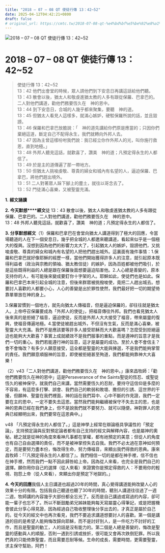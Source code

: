 ```yaml
---
title: "2018 – 07 – 08 QT 使徒行傳 13：42~52"
date: 2025-04-12T04:42:21+0800
draft: false
# original_url: https://cmtc.tw/2018-07-08-qt-%e4%bd%bf%e5%be%92%e8%a1%8c%e5%82%b3-13%ef%bc%9a4252
---
```


![2018 – 07 – 08 QT 使徒行傳 13：42~52](/images/qt.jpg   "2018 – 07 – 08 QT 使徒行傳 13：42~52")

# 2018 – 07 – 08 QT 使徒行傳 13：42~52

> 使徒行傳 13：42~52  
> 13：42 他們出會堂的時候，眾人請他們到下安息日再講這話給他們聽。  
> 13：43 散會以後，猶太人和敬虔進猶太教的人多有跟從保羅、巴拿巴的。二人對他們講道，勸他們務要恆久在　神的恩中。  
> 13：44 到下安息日，合城的人幾乎都來聚集，要聽　神的道。  
> 13：45 但猶太人看見人這樣多，就滿心嫉妒，硬駁保羅所說的話，並且毀謗。  
> 13：46 保羅和巴拿巴放膽說：「　神的道先講給你們原是應當的；只因你們棄絕這道，斷定自己不配得永生，我們就轉向外邦人去。  
> 13：47 因為主曾這樣吩咐我們說：我已經立你作外邦人的光，叫你施行救恩，直到地極。」  
> 13：48 外邦人聽見這話，就歡喜了，讚美　神的道；凡預定得永生的人都信了。  
> 13：49 於是主的道傳遍了那一帶地方。  
> 13：50 但猶太人挑唆虔敬、尊貴的婦女和城內有名望的人，逼迫保羅、巴拿巴，將他們趕出境外。  
> 13：51 二人對著眾人跺下腳上的塵土，就往以哥念去了。  
> 13：52 門徒滿心喜樂，又被聖靈充滿。

**1.** **經文誦讀**

**2. 今天默想****經文**徒 13：43 散會以後，猶太人和敬虔進猶太教的人多有跟從保羅、巴拿巴的。二人對他們講道，勸他們務要恆久在　神的恩中。  
13：48 外邦人聽見這話，就歡喜了，讚美　神的道；凡預定得永生的人都信了。

**3. 分享默想經文**（1）保羅和巴拿巴在會堂向猶太人講道得到了極大的回應，令當場聽道的人在下一個安息日，幾乎把全城的人都邀來聽講道，看起來似乎是一個極大的復興。沒想到因為他們的影響力太大了，引起猶太人的嫉妒，毀謗他們，又挑唆虔敬、尊貴的婦女和城內有名望的人把他們趕出城外。這裏面有幾件事情：1.保羅和巴拿巴就好像耶穌的經歷一樣，當他們開始獲得許多人的注意，就引起原本既得利益者（政治與宗教的領袖、猶太教信徒）的嫉妒，因為百姓都被他們吸引，於是這些既得利益的人總是跟在保羅後面想要逼迫陷害他。2.人心總是善變的，原本支持你的人，有可能後來變成要釘你十字架的人。耶穌如此，使徒們也是如此。保羅和巴拿巴本來引起全城的注意，但後來群眾被挑撥唆使，竟把二人趕出城去。想要討人喜歡的人都要小心，人心的善變是出於罪性使然，我們最好把一切的期望倚靠單單放在神的身上。

3.保羅習慣到一個地方，就先向猶太人傳福音，但是逼迫保羅的，卻往往就是猶太人。上帝呼召保羅要成為「外邦人的使徒」，把福音傳往外邦。我們也看見猶太人後來真的是拒絕了福音，逼迫使徒，反而是外邦人大大接受了福音，帶來屬靈的復興，使福音傳遍地極。4.當使徒被趕出城外，不但沒有生氣，反而是滿心喜樂，被聖靈大大充滿。我們不是應該要等許多人接受耶穌而大大歡喜嗎？怎麼受到拒絕逼迫也能夠大大歡喜？事實上成就績效不是我們服事的重點，而是遵神的旨意才是我們一切的重心。我們若能遵行神的旨意，這才是屬靈的成功。至於人會不會信主？會不會悔改？有多少人願意接受，這全都是聖靈的大能與揀選，不是我們能夠掌管的責任。我們願意順服神的旨意，即使被拒絕甚至殉道，我們都能夠靠神大大喜樂！

（2）v43「二人對他們講道，勸他們務要恆久在　神的恩中。」康來昌牧師：「勸他們務要恆久在神的恩中」這是Perseverance of the Saints聖徒的恆忍、或聖徒恆久的被神保守。就我們自己來講，當然需要恆久的忍耐，要持守這信仰是多麼的不容易，有這麼多打擊、誤會、我們自己的軟弱和敗壞、撒但的引誘、這世界的干擾，但願神、聖靈在我們裡面，神的話在我們耳中、心中不斷的作見證，我們一定要在主的恩中，一定不要失去這恩。當然我們能夠繼續被保守不失去主的恩，也是神的恩典已經在我們身上，但不是說我們就不要努力、就可以隨便。神對罪人的恩典已經顯明出來，我們要常在這恩典中。」

v48 「凡預定得永生的人都信了。」這是神學上經常在辯論極具爭議性的「預定論」，支持預定論與反對預定論者都有自己支持的經文與解釋內容，也是屬神的奧秘。總之就是從神的角度來看神凡事都在掌權，都有祂預定的美意；但從人的角度也有自己自由選擇的責任，而不是被神掌控失去自我。我們不必太過在意神如何預定，而是要努力盡本份，悔改得生命，努力傳福音，來顯出我們得救的恩典。康來昌牧師：「『凡預定得永生的人都信了』。我們相信一切的是都在神手裡，信不信也在神手裡，然而我們一點不因此歸咎給上帝。因為從人來看，也完全是我們自己的選擇。願你用你自己的選擇（從人來看）來證實你是預定得救的人：不要用你的輕視、抱怨上帝（從人來看），來顯出你是預定下地獄的。」

**4. 今天的回應**我個人主日講道也超過20年的時間，真心覺得講道能夠改變人心的效果十分的有限。包括我自己聽道也聽了30年的時間，聽別人講道往往過了一週二週，牧師講的內容幾乎大部份都全忘光了。反而是自己講過或寫過的內容，卻可能一輩子也忘不了。所以不斷鼓勵弟兄姊妹能夠每天寫屬靈心得筆記，或是把握機會彼此分享心得見證，因為經過自己吸收整理後分享出去的，才真正是屬於自己的。從今天的經文中也再次看見，我們不要追求講道想要討人的喜歡。第一個是講道的目的是希望人能夠悔改歸向耶穌，而不是討好別人，是一件吃力不討好的工作，而且是聖靈的動工，人的話是沒有能力的。第二個是人總是善變的，悔改是聖靈的感動與人的順服，否則一遇到引誘或挫折，很可能又會再次跌倒犯罪。所以我們真的只能倚靠聖靈，而且需要忍耐等候。生命的成長，需要時間，更需要聖靈，求主保守幫助，阿們！